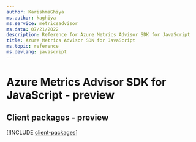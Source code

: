 ```yaml
---
author: KarishmaGhiya
ms.author: kaghiya
ms.service: metricsadvisor
ms.data: 07/21/2022
description: Reference for Azure Metrics Advisor SDK for JavaScript
title: Azure Metrics Advisor SDK for JavaScript
ms.topic: reference
ms.devlang: javascript
---
```

# Azure Metrics Advisor SDK for JavaScript - preview

## Client packages - preview
[!INCLUDE [client-packages](metrics-advisor-client-index.md)]

